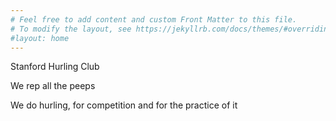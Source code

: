```yaml
---
# Feel free to add content and custom Front Matter to this file.
# To modify the layout, see https://jekyllrb.com/docs/themes/#overriding-theme-defaults
#layout: home
---
```


Stanford Hurling Club

We rep all the peeps

We do hurling, for competition and for the practice of it
